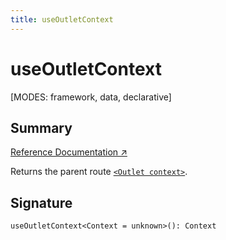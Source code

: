 ```yaml
---
title: useOutletContext
---
```


# useOutletContext

<!--
⚠️ ⚠️ IMPORTANT ⚠️ ⚠️ 

Hey! Thank you for helping improve our documentation!

This file is auto-generated from the JSDoc comments in the source
code, so please find the definition of this API and edit the JSDoc
comments accordingly and this file will be re-generated once those
changes are merged.
-->

[MODES: framework, data, declarative]

## Summary

[Reference Documentation ↗](https://api.reactrouter.com/v7/functions/react_router.useOutletContext.html)

Returns the parent route [`<Outlet context>`](../components/Outlet).

## Signature

```tsx
useOutletContext<Context = unknown>(): Context
```

